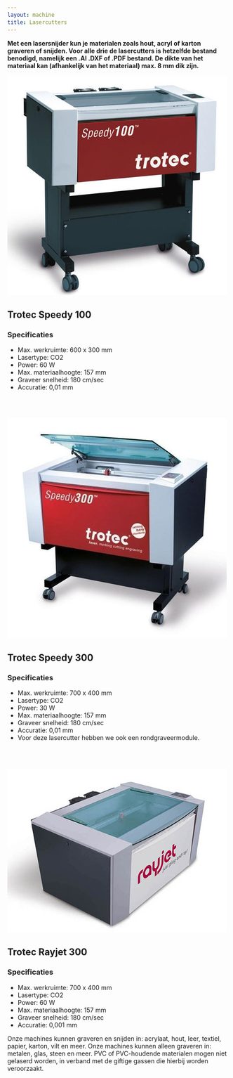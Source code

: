 ```yaml
---
layout: machine
title: Lasercutters
---
```


**Met een lasersnijder kun je materialen zoals hout, acryl of karton graveren of snijden. Voor alle drie de lasercutters is hetzelfde bestand benodigd, namelijk een .AI .DXF of .PDF bestand. De dikte van het materiaal kan (afhankelijk van het materiaal) max. 8 mm dik zijn.**


![](img/trotec-speedy-100.jpg)

## Trotec Speedy 100

### Specificaties

- Max. werkruimte: 600 x 300 mm
- Lasertype: CO2
- Power: 60 W
- Max. materiaalhoogte: 157 mm
- Graveer snelheid: 180 cm/sec
- Accuratie: 0,01 mm

<br/>
<br/>

![](img/trotec-speedy-300.jpg)

## Trotec Speedy 300

### Specificaties

- Max. werkruimte: 700 x 400 mm
- Lasertype: CO2
- Power: 30 W
- Max. materiaalhoogte: 157 mm
- Graveer snelheid: 180 cm/sec
- Accuratie: 0,01 mm
- Voor deze lasercutter hebben we ook een rondgraveermodule.

<br/>
<br/>

![](img/trotec-rayjet-300.jpg)

## Trotec Rayjet 300

### Specificaties

- Max. werkruimte: 700 x 400 mm
- Lasertype: CO2
- Power: 60 W
- Max. materiaalhoogte: 157 mm
- Graveer snelheid: 180 cm/sec
- Accuratie: 0,001 mm


Onze machines kunnen graveren en snijden in: acrylaat, hout, leer, textiel, papier, karton, vilt en meer. Onze machines kunnen alleen graveren in: metalen, glas, steen en meer. PVC of PVC-houdende materialen mogen niet gelaserd worden, in verband met de giftige gassen die hierbij worden veroorzaakt.

